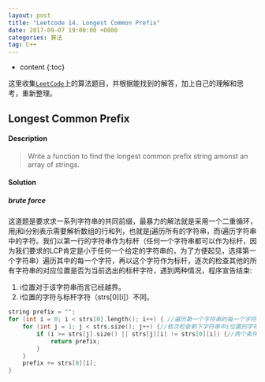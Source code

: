 ```yaml
---
layout: post
title: "Leetcode 14. Longest Common Prefix"
date: 2017-09-07 19:00:00 +0800 
categories: 算法
tag: C++
---
```

* content
{:toc}

这里收集[`LeetCode`](https://leetcode.com)上的算法题目，并根据能找到的解答，加上自己的理解和思考，重新整理。

<!-- more -->

## Longest Common Prefix

#### Description

>Write a function to find the longest common prefix string amonst an array of strings. 

#### Solution

#####   brute force

这道题是要求求一系列字符串的共同前缀，最暴力的解法就是采用一个二重循环，用j和i分别表示需要解析数组的行和列，也就是j遍历所有的字符串，而i遍历字符串中的字符。我们以第一行的字符串作为标杆（任何一个字符串都可以作为标杆，因为我们要求的LCP肯定是小于任何一个给定的字符串的，为了方便起见，选择第一个字符串）遍历其中的每一个字符，再以这个字符作为标杆，逐次的检查其他的所有字符串的对应位置是否为当前选出的标杆字符，遇到两种情况，程序宣告结束:  
1. i位置对于该字符串而言已经越界。  
2. i位置的字符与标杆字符（strs[0][i]）不同。

```cpp
string prefix = "";
for (int i = 0; i < strs[0].length(); i++) { //遍历第一个字符串的每一个字符
    for (int j = 1; j < strs.size(); j++) {//依次检查剩下字符串中i位置的字符
        if (i >= strs[j].size() || strs[j][i] != strs[0][i]) {//两个条件之一满足，程序退出
            return prefix;
        }
    }
    prefix += strs[0][i];
}
```
